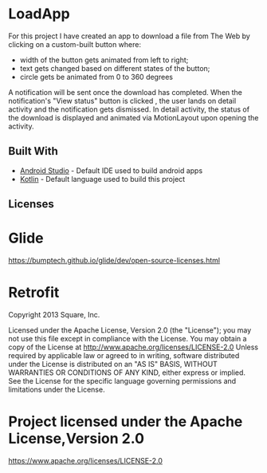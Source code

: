 # LoadApp

For this project I have created an app to download a file from The Web by clicking on a custom-built button where:
 - width of the button gets animated from left to right;
 - text gets changed based on different states of the button;
 - circle gets be animated from 0 to 360 degrees

A notification will be sent once the download has completed. When the notification's "View status" button is clicked , the user lands on detail activity and the notification gets dismissed. In detail activity, the status of the download is displayed and animated via MotionLayout upon opening the activity.


## Built With

* [Android Studio](https://developer.android.com/studio) - Default IDE used to build android apps
* [Kotlin](https://kotlinlang.org/) - Default language used to build this project


## Licenses

Glide
=========

https://bumptech.github.io/glide/dev/open-source-licenses.html

Retrofit
=========
Copyright 2013 Square, Inc.

Licensed under the Apache License, Version 2.0 (the "License");
you may not use this file except in compliance with the License.
You may obtain a copy of the License at
http://www.apache.org/licenses/LICENSE-2.0
Unless required by applicable law or agreed to in writing, software
distributed under the License is distributed on an "AS IS" BASIS,
WITHOUT WARRANTIES OR CONDITIONS OF ANY KIND, either express or implied.
See the License for the specific language governing permissions and
limitations under the License.

Project licensed under the Apache License,Version 2.0
=====================================================
https://www.apache.org/licenses/LICENSE-2.0

